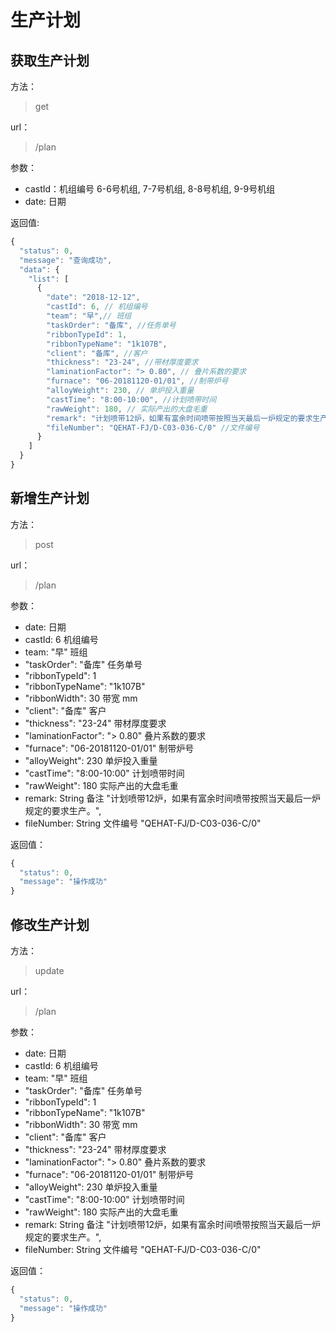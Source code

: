 # 生产计划

## 获取生产计划

方法：

> get 

url：

> /plan

参数：

- castId：机组编号 6-6号机组, 7-7号机组, 8-8号机组, 9-9号机组
- date: 日期

返回值:

```js
{
  "status": 0,
  "message": "查询成功",
  "data": {
    "list": [
      {
        "date": "2018-12-12",
        "castId": 6, // 机组编号
        "team": "早",// 班组
        "taskOrder": "备库", //任务单号
        "ribbonTypeId": 1,
        "ribbonTypeName": "1k107B",
        "client": "备库", //客户
        "thickness": "23-24", //带材厚度要求
        "laminationFactor": "> 0.80", // 叠片系数的要求
        "furnace": "06-20181120-01/01", //制带炉号
        "alloyWeight": 230, // 单炉投入重量
        "castTime": "8:00-10:00", //计划喷带时间
        "rawWeight": 180, // 实际产出的大盘毛重
        "remark": "计划喷带12炉，如果有富余时间喷带按照当天最后一炉规定的要求生产。",
        "fileNumber": "QEHAT-FJ/D-C03-036-C/0" //文件编号
      }
    ]
  }
}
```

## 新增生产计划

方法：

> post

url：

> /plan

参数：

- date: 日期
- castId: 6   机组编号
- team: "早"  班组
- "taskOrder": "备库"  任务单号
- "ribbonTypeId": 1 
- "ribbonTypeName": "1k107B" 
- "ribbonWidth": 30 带宽 mm
- "client": "备库"  客户
- "thickness": "23-24"  带材厚度要求
- "laminationFactor": "> 0.80"   叠片系数的要求
- "furnace": "06-20181120-01/01"  制带炉号
- "alloyWeight": 230   单炉投入重量
- "castTime": "8:00-10:00"  计划喷带时间
- "rawWeight": 180  实际产出的大盘毛重
- remark: String 备注  "计划喷带12炉，如果有富余时间喷带按照当天最后一炉规定的要求生产。",
- fileNumber: String 文件编号 "QEHAT-FJ/D-C03-036-C/0"

返回值：

```js
{
  "status": 0,
  "message": "操作成功"
}
```

## 修改生产计划

方法：

> update

url：

> /plan

参数：

- date: 日期
- castId: 6   机组编号
- team: "早"  班组
- "taskOrder": "备库"  任务单号
- "ribbonTypeId": 1 
- "ribbonTypeName": "1k107B" 
- "ribbonWidth": 30 带宽 mm
- "client": "备库"  客户
- "thickness": "23-24"  带材厚度要求
- "laminationFactor": "> 0.80"   叠片系数的要求
- "furnace": "06-20181120-01/01"  制带炉号
- "alloyWeight": 230   单炉投入重量
- "castTime": "8:00-10:00"  计划喷带时间
- "rawWeight": 180  实际产出的大盘毛重
- remark: String 备注  "计划喷带12炉，如果有富余时间喷带按照当天最后一炉规定的要求生产。",
- fileNumber: String 文件编号 "QEHAT-FJ/D-C03-036-C/0"

返回值：

```js
{
  "status": 0,
  "message": "操作成功"
}
```